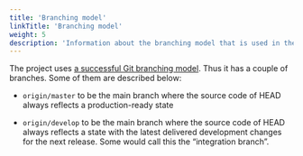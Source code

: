 ```yaml
---
title: 'Branching model'
linkTitle: 'Branching model'
weight: 5
description: 'Information about the branching model that is used in the project.'
---
```


The project uses [a successful Git branching model](https://nvie.com/posts/a-successful-git-branching-model).
Thus it has a couple of branches. Some of them are described below:

- `origin/master` to be the main branch where the source code of
  HEAD always reflects a production-ready state

- `origin/develop` to be the main branch where the source code of
  HEAD always reflects a state with the latest delivered development
  changes for the next release. Some would call this the “integration branch”.
